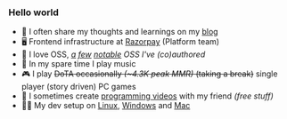 ### Hello world

- 📓 I often share my thoughts and learnings on my [blog](https://divyanshu013.dev/)
- 🖥️ Frontend infrastructure at [Razorpay](https://razorpay.com) (Platform team)
- 💛 I love OSS, *[a](https://github.com/appbaseio/reactivesearch) [few](https://github.com/appbaseio/dejavu) [notable](https://github.com/appbaseio/reactivecore) OSS I've (co)authored*
- 🎸 In my spare time I play music
- 🎮 I play <s>DoTA occasionally *(~4.3K peak MMR)* (taking a break)</s> single player (story driven) PC games
- 🎥 I sometimes create [programming videos](https://www.youtube.com/WhatTheJavaScript) with my friend *(free stuff)*
- 👨‍💻 My dev setup on [Linux](https://github.com/divyanshu013/linux-dev-setup), [Windows](https://github.com/divyanshu013/windows-dev-setup) and [Mac](https://github.com/divyanshu013/mac-dev-setup)
